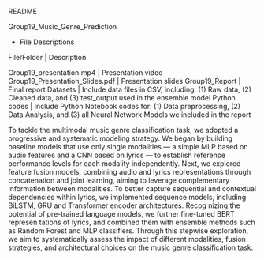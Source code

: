 README

Group19_Music_Genre_Prediction

* File Descriptions

File/Folder 				    | Description

Group19_presentation.mp4		| Presentation video
Group19_Presentation_Slides.pdf	| Presentation slides
Group19_Report			        | Final report
Datasets 				        | Include data files in CSV, including: (1) Raw data, (2) Cleaned data, and (3) test_output used in the ensemble model
Python codes				    | Include Python Notebook codes for: (1) Data preprocessing, (2) Data Analysis, and (3) all Neural Network Models we included in the report

 To tackle the multimodal music genre classification task, we adopted a progressive and
 systematic modeling strategy. We began by building baseline models that use only single
 modalities — a simple MLP based on audio features and a CNN based on lyrics — to
 establish reference performance levels for each modality independently. Next, we explored
 feature fusion models, combining audio and lyrics representations through concatenation and
 joint learning, aiming to leverage complementary information between modalities.
 To better capture sequential and contextual dependencies within lyrics, we implemented
 sequence models, including BiLSTM, GRU and Transformer encoder architectures. Recog
nizing the potential of pre-trained language models, we further fine-tuned BERT represen
tations of lyrics, and combined them with ensemble methods such as Random Forest and
 MLP classifiers.
 Through this stepwise exploration, we aim to systematically assess the impact of different
 modalities, fusion strategies, and architectural choices on the music genre classification task.
